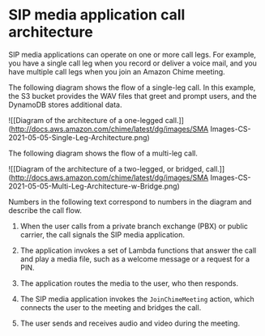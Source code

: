 # SIP media application call architecture<a name="call-architecture"></a>

SIP media applications can operate on one or more call legs\. For example, you have a single call leg when you record or deliver a voice mail, and you have multiple call legs when you join an Amazon Chime meeting\.

The following diagram shows the flow of a single\-leg call\. In this example, the S3 bucket provides the WAV files that greet and prompt users, and the DynamoDB stores additional data\.

![\[Diagram of the architecture of a one-legged call.\]](http://docs.aws.amazon.com/chime/latest/dg/images/SMA Images-CS-2021-05-05-Single-Leg-Architecture.png)

The following diagram shows the flow of a multi\-leg call\.

![\[Diagram of the architecture of a two-legged, or bridged, call.\]](http://docs.aws.amazon.com/chime/latest/dg/images/SMA Images-CS-2021-05-05-Multi-Leg-Architecture-w-Bridge.png)

Numbers in the following text correspond to numbers in the diagram and describe the call flow\.

1. When the user calls from a private branch exchange \(PBX\) or public carrier, the call signals the SIP media application\. 

1. The application invokes a set of Lambda functions that answer the call and play a media file, such as a welcome message or a request for a PIN\.

1. The application routes the media to the user, who then responds\.

1. The SIP media application invokes the `JoinChimeMeeting` action, which connects the user to the meeting and bridges the call\. 

1. The user sends and receives audio and video during the meeting\.